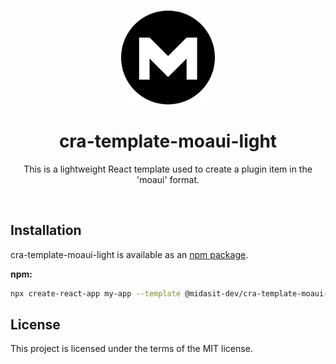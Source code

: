 <!-- markdownlint-disable-next-line -->
<br />
<p align="center">
  <a href="https://midasit.com/" rel="noopener" target="_blank"><img width="150" src="https://raw.githubusercontent.com/midasit-dev/moaui-fixed-repo/main/svg/logo_circle_30p.svg" alt="moaui logo"></a>
</p>

<h1 align="center">cra-template-moaui-light</h1>

<p align="center">
  This is a lightweight React template used to create a plugin item in the 'moaui' format.
</p>
<br />

## Installation

cra-template-moaui-light is available as an [npm package](https://www.npmjs.com/package/@midasit-dev/cra-template-moaui-light).

**npm:**

```bash
npx create-react-app my-app --template @midasit-dev/cra-template-moaui-light
```

## License
This project is licensed under the terms of the MIT license.
